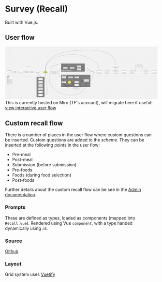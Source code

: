 # Survey (Recall)

Built with Vue.js.

## User flow

![User Flow](../assets/img/i24-recall-user-flow.png)
This is currently hosted on Miro (TF's account), will migrate here if useful: [view interactive user flow](https://miro.com/app/board/o9J_kpEZdcc=/)

## Custom recall flow

There is a number of places in the user flow where custom questions can be inserted. Custom questions are added to the _scheme_. They can be inserted at the following points in the user flow:

- Pre-meal
- Post-meal
- Submission (before submission)
- Pre-foods
- Foods (during food selection)
- Post-foods

Further details about the custom recall flow can be see in the [Admin documentation](../admin/#custom-recall-questions).

### Prompts

These are defined as types, loaded as components (mapped into `Recall.vue`). Rendered using Vue `component`, with a type handed dynamically using :is.

### Source

[Github](https://github.com/MRC-Epid-it24/intake24/tree/master/apps/survey)

### Layout

Grid system uses [Vuetify](https://dev.vuetifyjs.com)

